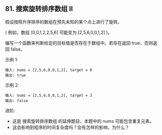 ## 81. 搜索旋转排序数组 II
假设按照升序排序的数组在预先未知的某个点上进行了旋转。

( 例如，数组 [0,0,1,2,2,5,6] 可能变为 [2,5,6,0,0,1,2] )。

编写一个函数来判断给定的目标值是否存在于数组中。若存在返回 true，否则返回 false。

示例 1:
```
输入: nums = [2,5,6,0,0,1,2], target = 0
输出: true
```
示例 2:
```
输入: nums = [2,5,6,0,0,1,2], target = 3
输出: false
```
进阶:

+ 这是 搜索旋转排序数组 的延伸题目，本题中的 nums  可能包含重复元素。
+ 这会影响到程序的时间复杂度吗？会有怎样的影响，为什么？
